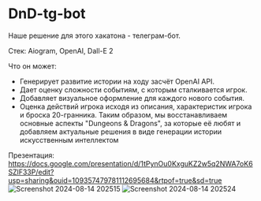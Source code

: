 # DnD-tg-bot
Наше решение для этого хакатона - телеграм-бот.

Стек: Aiogram, OpenAI, Dall-E 2

Что он может:
- Генерирует развитие истории на ходу засчёт OpenAI API.
- Дает оценку сложности событиям, с которым сталкивается игрок.
- Добавляет визуальное оформление для каждого нового события.
- Оценка действий игрока исходя из описания, характеристик игрока и броска 20-гранника.
Таким образом, мы восстанавливаем основные аспекты "Dungeons & Dragons", за которые её любят и добавляем актуальные решения в виде генерации истории искусственным интеллектом

Презентация: https://docs.google.com/presentation/d/1tPynOu0KxguKZ2w5q2NWA7oK6SZlF33P/edit?usp=sharing&ouid=109357479781112695684&rtpof=true&sd=true
![Screenshot 2024-08-14 202515](https://github.com/user-attachments/assets/ff09b1fa-4dec-4d05-99b6-29b299b7990f)
![Screenshot 2024-08-14 202524](https://github.com/user-attachments/assets/47018324-9a2e-4377-8091-a1813049212f)

